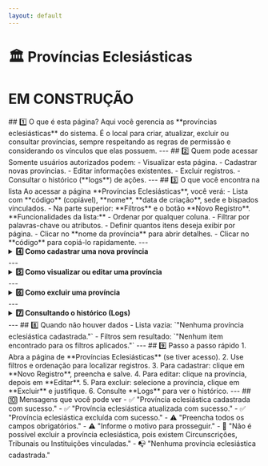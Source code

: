 ```yaml
---
layout: default
---
```


# 🏛️ Províncias Eclesiásticas

# EM CONSTRUÇÃO

<!-->


## 1️⃣ O que é esta página?

Aqui você gerencia as **províncias eclesiásticas** do sistema.  
É o local para criar, atualizar, excluir ou consultar províncias, sempre respeitando as regras de permissão e considerando os vínculos que elas possuem.



---


## 2️⃣ Quem pode acessar

Somente usuários autorizados podem:
- Visualizar esta página.
- Cadastrar novas províncias.
- Editar informações existentes.
- Excluir registros.
- Consultar o histórico (**logs**) de ações.



---


## 3️⃣ O que você encontra na lista

Ao acessar a página **Províncias Eclesiásticas**, você verá:
- Lista com **código** (copiável), **nome**, **data de criação**, sede e bispados vinculados.
- Na parte superior: **Filtros** e o botão **Novo Registro**.

**Funcionalidades da lista:**
- Ordenar por qualquer coluna.
- Filtrar por palavras-chave ou atributos.
- Definir quantos itens deseja exibir por página.
- Clicar no **nome da província** para abrir detalhes.
- Clicar no **código** para copiá-lo rapidamente.



---

<details>
<summary><strong>4️⃣ Como cadastrar uma nova província</strong></summary>

1. Clique em **Novo Registro**.  
2. Preencha os campos iniciais:
   - **Código ID** *(somente leitura)*  
   - **Província** *(nome completo)*  
   - **Abreviação** *(sigla)*  
   - **Regional** *(selecione na lista)*  
   - **Função principal**  
   - **Observações**
3. Logo abaixo está o campo **Funções**, que segue o mesmo padrão da seção Regionais:
   - Status: em atividade, finalizadas ou todas.
   - Ações:  
     - Movimentar função (alterar responsável/cargo).  
     - Adicionar função nova.  
     - Adicionar função passada (com datas de início e fim).  
     - Excluir função.
   - Filtros por data, responsável e tipo de função.
4. Clique em **Salvar**.

</details>

---

<details>
<summary><strong>5️⃣ Como visualizar ou editar uma província</strong></summary>

- Ao clicar em uma província na lista, você verá:
  - Botões para **Mudar status**, **Excluir** e **Editar**.
  
- Ao clicar em **Editar**:
  - Campos disponíveis:
    - **Código** *(somente leitura)*
    - **Província**
    - **Abreviação** *(sigla)*
    - **Regional**
    - **Função principal**
    - **Observações**

  - Abaixo, existem **2 abas**:


    ▶️ **Funções**
  
- Gerencia funções associadas à regional.  
- Status: em atividade, finalizadas ou todas.  
- Ações:  
  - Movimentar função (alterar responsável/cargo).  
  - Adicionar função (nova).  
  - Adicionar função passada (já encerrada, com datas).  
  - Excluir função.  
- Filtros por data, responsável e tipo de função.

    ▶️ **Circunscrições Vinculadas** – lista as circunscrições associadas e permite ir direto para a página delas.

</details>

---

<details>

<summary><strong>6️⃣ Como excluir uma província</strong></summary>

> ⚠️ **Importante:** Não é possível excluir províncias que tenham Circunscrições, Tribunais ou Instituições vinculadas.

1. Selecione a província desejada.  
2. Clique em **Excluir**.  
3. Informe o motivo.  
4. Confirme a exclusão (se permitido).

</details>

---

<details>

<summary><strong>7️⃣ Consultando o histórico (Logs)</strong></summary>

O histórico mostra todas as alterações realizadas, incluindo:
- Data e hora.
- Usuário responsável.
- Tipo de ação (cadastro, edição, exclusão).
- Motivo informado.

**Como acessar:**
- Na lista de províncias: botão **Log's** ao lado do item.
- Dentro da página da província: botão **Log's** no topo.

</details>

---

## 8️⃣ Quando não houver dados

- Lista vazia: `"Nenhuma província eclesiástica cadastrada."`  
- Filtros sem resultado: `"Nenhum item encontrado para os filtros aplicados."`



---


## 9️⃣ Passo a passo rápido

1. Abra a página de **Províncias Eclesiásticas** (se tiver acesso).  
2. Use filtros e ordenação para localizar registros.  
3. Para cadastrar: clique em **Novo Registro**, preencha e salve.  
4. Para editar: clique na província, depois em **Editar**.  
5. Para excluir: selecione a província, clique em **Excluir** e justifique.  
6. Consulte **Logs** para ver o histórico.



---

## 🔟 Mensagens que você pode ver

- ✅ "Província eclesiástica cadastrada com sucesso."  
- ✅ "Província eclesiástica atualizada com sucesso."  
- ✅ "Província eclesiástica excluída com sucesso."  
- ⚠️ "Preencha todos os campos obrigatórios."  
- ⚠️ "Informe o motivo para prosseguir."  
- 🚫 "Não é possível excluir a província eclesiástica, pois existem Circunscrições, Tribunais ou Instituições vinculadas."  
- 📭 "Nenhuma província eclesiástica cadastrada."
